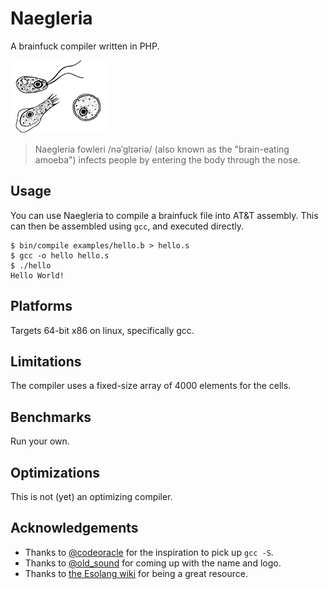 # Naegleria

A brainfuck compiler written in PHP.

![](doc/naegleria.png)

> Naegleria fowleri /nəˈɡlɪəriə/ (also known as the "brain-eating amoeba") infects people by entering the body through the nose.

## Usage

You can use Naegleria to compile a brainfuck file into AT&T assembly. This can then be assembled using `gcc`, and executed directly.

    $ bin/compile examples/hello.b > hello.s
    $ gcc -o hello hello.s
    $ ./hello
    Hello World!

## Platforms

Targets 64-bit x86 on linux, specifically gcc.

## Limitations

The compiler uses a fixed-size array of 4000 elements for the cells.

## Benchmarks

Run your own.

## Optimizations

This is not (yet) an optimizing compiler.

## Acknowledgements

* Thanks to [@codeoracle](https://twitter.com/codeoracle) for the inspiration to pick up `gcc -S`.
* Thanks to [@old_sound](https://twitter.com/old_sound) for coming up with the name and logo.
* Thanks to [the Esolang wiki](http://esolangs.org/wiki/Brainfuck) for being a great resource.
